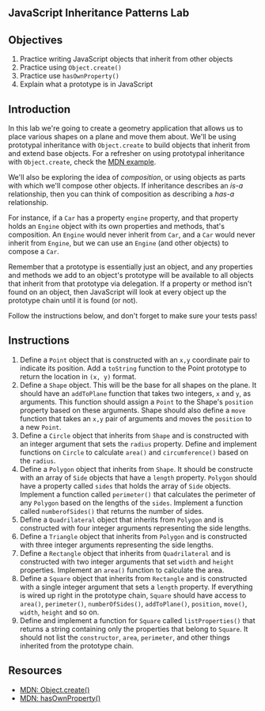 JavaScript Inheritance Patterns Lab
---

## Objectives

1. Practice writing JavaScript objects that inherit from other objects
2. Practice using `Object.create()`
3. Practice use `hasOwnProperty()`
4. Explain what a prototype is in JavaScript

## Introduction

In this lab we're going to create a geometry application that allows us
to place various shapes on a plane and move them about. We'll be using
prototypal inheritance with `Object.create` to build objects that inherit from and extend
base objects. For a refresher on using prototypal inheritance with
`Object.create`, check the [MDN example](https://developer.mozilla.org/en-US/docs/Web/JavaScript/Reference/Global_Objects/Object/create).

We'll also be exploring the idea of *composition*, or using objects as
parts with which we'll compose other objects. If inheritance describes
an *is-a* relationship, then you can think of composition as describing
a *has-a* relationship.

For instance, if a `Car` has a property `engine` property, and that
property holds an `Engine` object with its own properties and methods,
that's composition. An `Engine` would never inherit from `Car`, and a
`Car` would never inherit from `Engine`, but we can use an `Engine` (and
other objects) to compose a `Car`.

Remember that a prototype is essentially just an object, and any
properties and methods we add to an object's prototype will be available
to all objects that inherit from that prototype via delegation. If a
property or method isn't found on an object, then JavaScript will look
at every object up the prototype chain until it is found (or not).

Follow the instructions below, and don't forget to make sure your tests
pass!

## Instructions

1. Define a `Point` object that is constructed with an `x,y` coordinate
   pair to indicate its position. Add a `toString` function to the Point
prototype to return the location in `(x, y)` format.
2. Define a `Shape` object. This will be the base for all shapes on the
   plane. It should have an `addToPlane` function that takes two
integers, `x` and `y`, as arguments. This function should assign a `Point`
to the Shape's `position` property based on these arguments. Shape
should also define a `move` function that takes an `x,y` pair of
arguments and moves the `position` to a new `Point`.
3. Define a `Circle` object that inherits from `Shape` and is
   constructed with an integer argument that sets the `radius` property.
Define and implement functions on `Circle` to calculate `area()` and
`circumference()` based on the `radius`.
4. Define a `Polygon` object that inherits from `Shape`. It should be
   constructe with an array of `Side` objects that have a `length`
property. `Polygon` should have a property called `sides` that holds the
array of `Side` objects. Implement a function called `perimeter()` that
calculates the perimeter of any `Polygon` based on the lengths of the
`sides`. Implement a function called `numberofSides()` that returns the
number of sides.
5. Define a `Quadrilateral` object that inherits from `Polygon` and is
   constructed with four integer arguments representing the side
lengths.
6. Define a `Triangle` object that inherits from `Polygon` and is
   constructed with three integer arguments representing the side
lengths.
7. Define a `Rectangle` object that inherits from `Quadrilateral` and is
   constructed with two integer arguments that set `width` and `height`
properties. Implement an `area()` function to calculate the area.
8. Define a `Square` object that inherits from `Rectangle` and is
   constructed with a single integer argument that sets a `length`
property. If everything is wired up right in the prototype chain, `Square` should have access to `area()`, `perimeter()`, `numberOfSides()`, `addToPlane()`, `position`, `move()`, `width`, `height` and so on.
9. Define and implement a function for `Square` called
   `listProperties()` that returns a string containing only the
properties that belong to `Square`. It should not list the
`constructor`, `area`, `perimeter`, and other things inherited from the
prototype chain.

## Resources

- [MDN: Object.create()](https://developer.mozilla.org/en-US/docs/Web/JavaScript/Reference/Global_Objects/Object/create)
- [MDN: hasOwnProperty()](https://developer.mozilla.org/en-US/docs/Web/JavaScript/Reference/Global_Objects/Object/hasOwnProperty)
